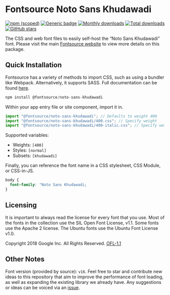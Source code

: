 # Fontsource Noto Sans Khudawadi

[![npm (scoped)](https://img.shields.io/npm/v/@fontsource/noto-sans-khudawadi?color=brightgreen)](https://www.npmjs.com/package/@fontsource/noto-sans-khudawadi) [![Generic badge](https://img.shields.io/badge/fontsource-passing-brightgreen)](https://github.com/fontsource/fontsource) [![Monthly downloads](https://badgen.net/npm/dm/@fontsource/noto-sans-khudawadi)](https://github.com/fontsource/fontsource) [![Total downloads](https://badgen.net/npm/dt/@fontsource/noto-sans-khudawadi)](https://github.com/fontsource/fontsource) [![GitHub stars](https://img.shields.io/github/stars/fontsource/fontsource.svg?style=social&label=Star)](https://github.com/fontsource/fontsource/stargazers)

The CSS and web font files to easily self-host the “Noto Sans Khudawadi” font. Please visit the main [Fontsource website](https://fontsource.org/fonts/noto-sans-khudawadi) to view more details on this package.

## Quick Installation

Fontsource has a variety of methods to import CSS, such as using a bundler like Webpack. Alternatively, it supports SASS. Full documentation can be found [here](https://beta.fontsource.org/docs/getting-started/introduction).

```javascript
npm install @fontsource/noto-sans-khudawadi
```

Within your app entry file or site component, import it in.

```javascript
import "@fontsource/noto-sans-khudawadi"; // Defaults to weight 400
import "@fontsource/noto-sans-khudawadi/400.css"; // Specify weight
import "@fontsource/noto-sans-khudawadi/400-italic.css"; // Specify weight and style

```

Supported variables:
- Weights: `[400]`
- Styles: `[normal]`
- Subsets: `[khudawadi]`

Finally, you can reference the font name in a CSS stylesheet, CSS Module, or CSS-in-JS.

```css
body {
  font-family: "Noto Sans Khudawadi;
}
```

## Licensing
It is important to always read the license for every font that you use.
Most of the fonts in the collection use the SIL Open Font License, v1.1. Some fonts use the Apache 2 license. The Ubuntu fonts use the Ubuntu Font License v1.0.

Copyright 2018 Google Inc. All Rights Reserved.
[OFL-1.1](http://scripts.sil.org/OFL)

## Other Notes
Font version (provided by source): `v16`.
Feel free to star and contribute new ideas to this repository that aim to improve the performance of font loading, as well as expanding the existing library we already have. Any suggestions or ideas can be voiced via an [issue](https://github.com/fontsource/fontsource/issues).